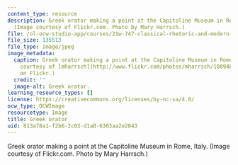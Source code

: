 ```yaml
---
content_type: resource
description: Greek orator making a point at the Capitoline Museum in Rome, Italy.
  (Image courtesy of Flickr.com. Photo by Mary Harrsch.)
file: /ol-ocw-studio-app/courses/21w-747-classical-rhetoric-and-modern-political-discourse-fall-2009/813a78a1f2b62c03d1a06303aa2e2043_21w-747f09.jpg
file_size: 135513
file_type: image/jpeg
image_metadata:
  caption: Greek orator making a point at the Capitoline Museum in Rome, Italy. (Image
    courtesy of [mharrsch](http://www.flickr.com/photos/mharrsch/10894871/in/photostream/)
    on Flickr.)
  credit: ''
  image-alt: Greek orator.
learning_resource_types: []
license: https://creativecommons.org/licenses/by-nc-sa/4.0/
ocw_type: OCWImage
resourcetype: Image
title: Greek orator
uid: 813a78a1-f2b6-2c03-d1a0-6303aa2e2043
---
```

Greek orator making a point at the Capitoline Museum in Rome, Italy. (Image courtesy of Flickr.com. Photo by Mary Harrsch.)